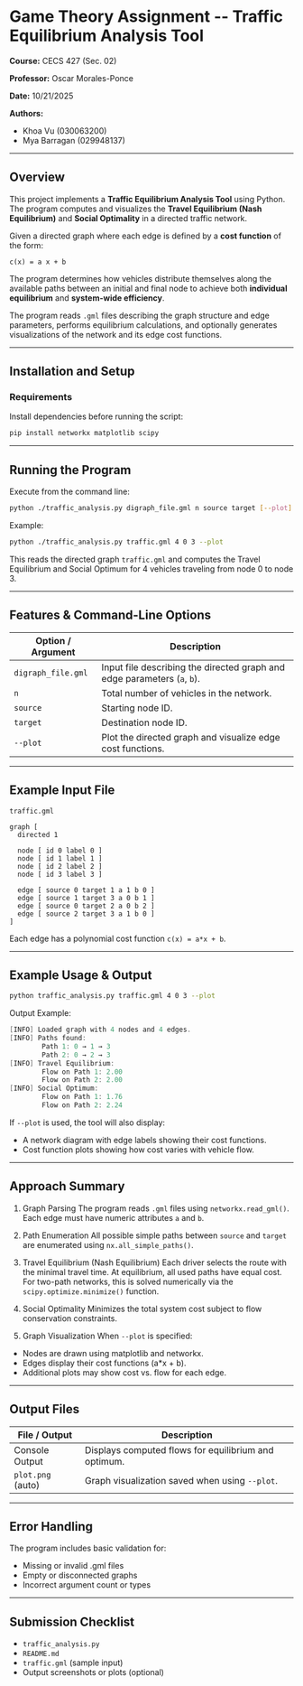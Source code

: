 
# Game Theory Assignment -- Traffic Equilibrium Analysis Tool

**Course:** CECS 427 (Sec. 02)

**Professor:** Oscar Morales-Ponce

**Date:** 10/21/2025

**Authors:**

- Khoa Vu (030063200)
- Mya Barragan (029948137)

---

## Overview

This project implements a **Traffic Equilibrium Analysis Tool** using Python. The program computes and visualizes the **Travel Equilibrium (Nash Equilibrium)** and **Social Optimality** in a directed traffic network.  

Given a directed graph where each edge is defined by a **cost function** of the form:

`c(x) = a x + b`

The program determines how vehicles distribute themselves along the available paths between an initial and final node to achieve both **individual equilibrium** and **system-wide efficiency**.

The program reads `.gml` files describing the graph structure and edge parameters, performs equilibrium calculations, and optionally generates visualizations of the network and its edge cost functions.

---

## Installation and Setup

### Requirements

Install dependencies before running the script:

```bash
pip install networkx matplotlib scipy
```

---

## Running the Program
Execute from the command line:
```bash
python ./traffic_analysis.py digraph_file.gml n source target [--plot]
```

Example:
```bash
python ./traffic_analysis.py traffic.gml 4 0 3 --plot
```
This reads the directed graph `traffic.gml` and computes the Travel Equilibrium and Social Optimum for 4 vehicles traveling from node 0 to node 3.

---

## Features & Command-Line Options
| Option / Argument  | Description                                                              |
| ------------------ | ------------------------------------------------------------------------ |
| `digraph_file.gml` | Input file describing the directed graph and edge parameters (`a`, `b`). |
| `n`                | Total number of vehicles in the network.                                 |
| `source`           | Starting node ID.                                                        |
| `target`           | Destination node ID.                                                     |
| `--plot`           | Plot the directed graph and visualize edge cost functions.               |

---

## Example Input File
`traffic.gml`
```gml
graph [
  directed 1

  node [ id 0 label 0 ]
  node [ id 1 label 1 ]
  node [ id 2 label 2 ]
  node [ id 3 label 3 ]

  edge [ source 0 target 1 a 1 b 0 ]
  edge [ source 1 target 3 a 0 b 1 ]
  edge [ source 0 target 2 a 0 b 2 ]
  edge [ source 2 target 3 a 1 b 0 ]
]
```
Each edge has a polynomial cost function `c(x) = a*x + b`.

---

## Example Usage & Output
```bash
python traffic_analysis.py traffic.gml 4 0 3 --plot
```
Output Example:
```csharp
[INFO] Loaded graph with 4 nodes and 4 edges.
[INFO] Paths found:
        Path 1: 0 → 1 → 3
        Path 2: 0 → 2 → 3
[INFO] Travel Equilibrium:
        Flow on Path 1: 2.00
        Flow on Path 2: 2.00
[INFO] Social Optimum:
        Flow on Path 1: 1.76
        Flow on Path 2: 2.24
```
If `--plot` is used, the tool will also display:
- A network diagram with edge labels showing their cost functions.
- Cost function plots showing how cost varies with vehicle flow.

---

## Approach Summary
1) Graph Parsing
The program reads `.gml` files using `networkx.read_gml()`. Each edge must have numeric attributes `a` and `b`.

2) Path Enumeration
All possible simple paths between `source` and `target` are enumerated using `nx.all_simple_paths()`.

3) Travel Equilibrium (Nash Equilibrium)
Each driver selects the route with the minimal travel time.
At equilibrium, all used paths have equal cost.
For two-path networks, this is solved numerically via the `scipy.optimize.minimize()` function.

4) Social Optimality
Minimizes the total system cost subject to flow conservation constraints.

5) Graph Visualization
When `--plot` is specified:
- Nodes are drawn using matplotlib and networkx.
- Edges display their cost functions (a*x + b).
- Additional plots may show cost vs. flow for each edge.

---

## Output Files
| File / Output     | Description                                          |
| ----------------- | ---------------------------------------------------- |
| Console Output    | Displays computed flows for equilibrium and optimum. |
| `plot.png` (auto) | Graph visualization saved when using `--plot`.       |

---

## Error Handling
The program includes basic validation for:
- Missing or invalid .gml files
- Empty or disconnected graphs
- Incorrect argument count or types

---

## Submission Checklist
- `traffic_analysis.py`
- `README.md`
- `traffic.gml` (sample input)
- Output screenshots or plots (optional)

